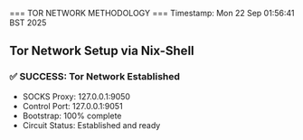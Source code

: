 === TOR NETWORK METHODOLOGY ===
Timestamp: Mon 22 Sep 01:56:41 BST 2025

## Tor Network Setup via Nix-Shell

### ✅ SUCCESS: Tor Network Established
- SOCKS Proxy: 127.0.0.1:9050
- Control Port: 127.0.0.1:9051
- Bootstrap: 100% complete
- Circuit Status: Established and ready
